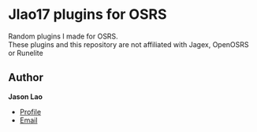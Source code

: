 # Jlao17 plugins for OSRS
Random plugins I made for OSRS.</br>
These plugins and this repository are not affiliated with Jagex, OpenOSRS or Runelite

## Author

**Jason Lao**

- [Profile](https://github.com/Jlao17 "Jason Lao")
- [Email](mailto:jasonlao1707@gmail.com)
